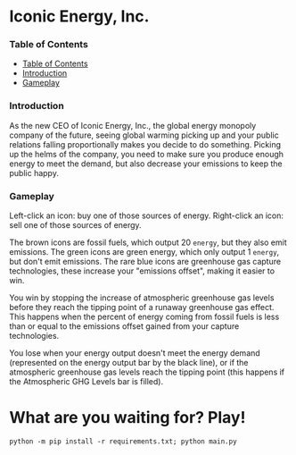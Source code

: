 # Iconic Energy, Inc.

### Table of Contents

* [Table of Contents](#table-of-contents)
* [Introduction](#introduction)
* [Gameplay](#gameplay)

### Introduction
As the new CEO of Iconic Energy, Inc., the global energy monopoly company of the future, seeing global warming picking up and your public relations falling proportionally makes you decide to do something. Picking up the helms of the company, you need to make sure you produce enough energy to meet the demand, but also decrease your emissions to keep the public happy.

### Gameplay
Left-click an icon: buy one of those sources of energy.
Right-click an icon: sell one of those sources of energy.

The brown icons are fossil fuels, which output 20 `energy`, but they also emit emissions. The green icons are green energy, which only output 1 `energy`, but don't emit emissions. The rare blue icons are greenhouse gas capture technologies, these increase your "emissions offset", making it easier to win.

You win by stopping the increase of atmospheric greenhouse gas levels before they reach the tipping point of a runaway greenhouse gas effect. This happens when the percent of energy coming from fossil fuels is less than or equal to the emissions offset gained from your capture technologies.

You lose when your energy output doesn't meet the energy demand (represented on the energy output bar by the black line), or if the atmospheric greenhouse gas levels reach the tipping point (this happens if the Atmospheric GHG Levels bar is filled).

# What are you waiting for? Play!

`python -m pip install -r requirements.txt; python main.py`